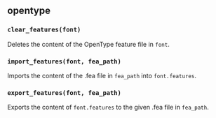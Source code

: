 ## opentype

### `clear_features(font)`

Deletes the content of the OpenType feature file in `font`.

### `import_features(font, fea_path)`

Imports the content of the .fea file in `fea_path` into `font.features`.

### `export_features(font, fea_path)`

Exports the content of `font.features` to the given .fea file in `fea_path`.
